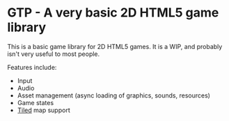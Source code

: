 GTP - A very basic 2D HTML5 game library
========================================
This is a basic game library for 2D HTML5 games.  It is a WIP, and probably
isn't very useful to most people.

Features include:

* Input
* Audio
* Asset management (async loading of graphics, sounds, resources)
* Game states
* [Tiled](http://www.mapeditor.org/) map support

